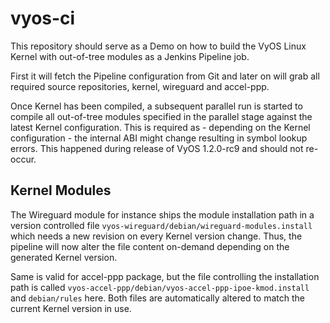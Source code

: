 # vyos-ci

This repository should serve as a Demo on how to build the VyOS Linux Kernel
with out-of-tree modules as a Jenkins Pipeline job.

First it will fetch the Pipeline configuration from Git and later on will
grab all required source repositories, kernel, wireguard and accel-ppp.

Once Kernel has been compiled, a subsequent parallel run is started to compile
all out-of-tree modules specified in the parallel stage against the latest
Kernel configuration. This is required as - depending on the Kernel
configuration - the internal ABI might change resulting in symbol lookup
errors. This happened during release of VyOS 1.2.0-rc9 and should not re-occur.

## Kernel Modules

The Wireguard module for instance ships the module installation path in a
version controlled file `vyos-wireguard/debian/wireguard-modules.install` which
needs a new revision on every Kernel version change. Thus, the pipeline will now
alter the file content on-demand depending on the generated Kernel version.

Same is valid for accel-ppp package, but the file controlling the installation
path is called `vyos-accel-ppp/debian/vyos-accel-ppp-ipoe-kmod.install` and
`debian/rules` here. Both files are automatically altered to match the current
Kernel version in use.
